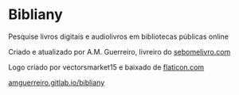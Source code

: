 # Bibliany

Pesquise livros digitais e audiolivros em bibliotecas públicas online

Criado e atualizado por A.M. Guerreiro, livreiro do [sebomelivro.com](https://sebomelivro.com)

Logo criado por vectorsmarket15 e baixado de [flaticon.com](https://flaticon.com)

[amguerreiro.gitlab.io/bibliany](https://amguerreiro.gitlab.io/bibliany)

